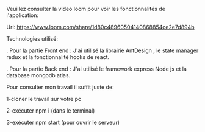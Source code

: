 
Veuillez consulter la video loom pour voir les fonctionnalités de l'application: 

Url: https://www.loom.com/share/1d80c48960504140868854ce2e7d894b

Technologies utilisé:

 . Pour la partie Front end :  J'ai utilisé  la librairie AntDesign , le state manager redux et la fonctionnalité hooks de react.
 
 . Pour la partie Back end  : J'ai utilisé le framework express Node js et la database mongodb atlas.
 
Pour consulter mon travail il suffit juste de:

1-cloner le travail sur votre pc

2-exécuter npm i (dans le terminal)

3-exécuter npm start (pour ouvrir le serveur)

